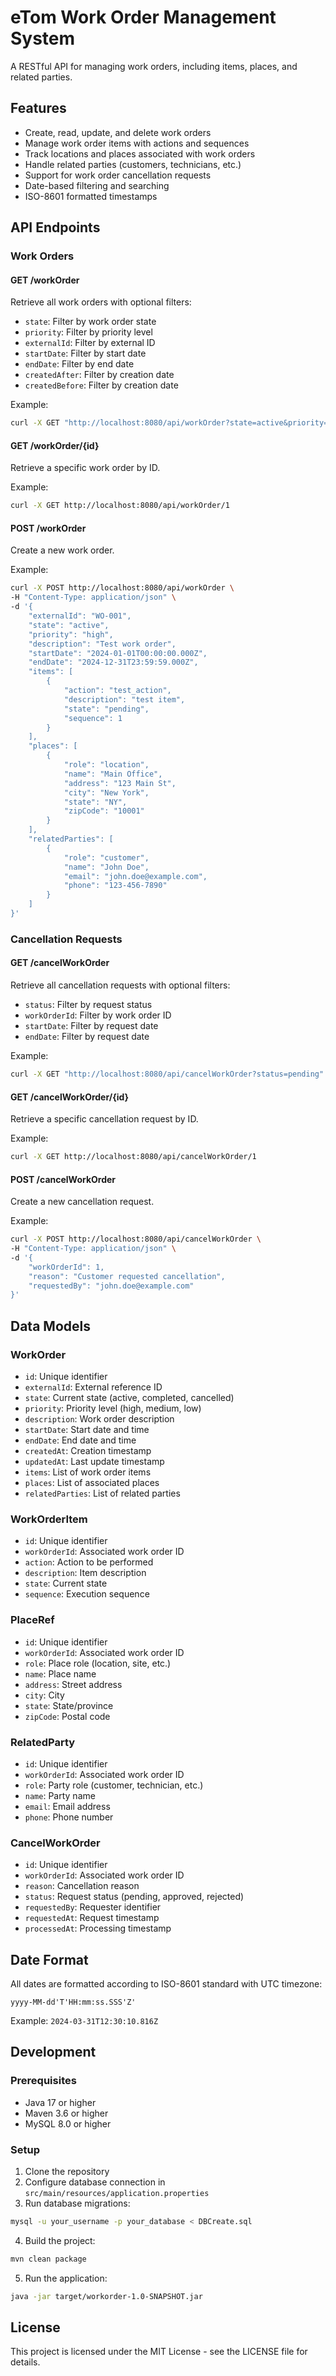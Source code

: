 # eTom Work Order Management System

A RESTful API for managing work orders, including items, places, and related parties.

## Features

- Create, read, update, and delete work orders
- Manage work order items with actions and sequences
- Track locations and places associated with work orders
- Handle related parties (customers, technicians, etc.)
- Support for work order cancellation requests
- Date-based filtering and searching
- ISO-8601 formatted timestamps

## API Endpoints

### Work Orders

#### GET /workOrder
Retrieve all work orders with optional filters:
- `state`: Filter by work order state
- `priority`: Filter by priority level
- `externalId`: Filter by external ID
- `startDate`: Filter by start date
- `endDate`: Filter by end date
- `createdAfter`: Filter by creation date
- `createdBefore`: Filter by creation date

Example:
```bash
curl -X GET "http://localhost:8080/api/workOrder?state=active&priority=high"
```

#### GET /workOrder/{id}
Retrieve a specific work order by ID.

Example:
```bash
curl -X GET http://localhost:8080/api/workOrder/1
```

#### POST /workOrder
Create a new work order.

Example:
```bash
curl -X POST http://localhost:8080/api/workOrder \
-H "Content-Type: application/json" \
-d '{
    "externalId": "WO-001",
    "state": "active",
    "priority": "high",
    "description": "Test work order",
    "startDate": "2024-01-01T00:00:00.000Z",
    "endDate": "2024-12-31T23:59:59.000Z",
    "items": [
        {
            "action": "test_action",
            "description": "test item",
            "state": "pending",
            "sequence": 1
        }
    ],
    "places": [
        {
            "role": "location",
            "name": "Main Office",
            "address": "123 Main St",
            "city": "New York",
            "state": "NY",
            "zipCode": "10001"
        }
    ],
    "relatedParties": [
        {
            "role": "customer",
            "name": "John Doe",
            "email": "john.doe@example.com",
            "phone": "123-456-7890"
        }
    ]
}'
```

### Cancellation Requests

#### GET /cancelWorkOrder
Retrieve all cancellation requests with optional filters:
- `status`: Filter by request status
- `workOrderId`: Filter by work order ID
- `startDate`: Filter by request date
- `endDate`: Filter by request date

Example:
```bash
curl -X GET "http://localhost:8080/api/cancelWorkOrder?status=pending"
```

#### GET /cancelWorkOrder/{id}
Retrieve a specific cancellation request by ID.

Example:
```bash
curl -X GET http://localhost:8080/api/cancelWorkOrder/1
```

#### POST /cancelWorkOrder
Create a new cancellation request.

Example:
```bash
curl -X POST http://localhost:8080/api/cancelWorkOrder \
-H "Content-Type: application/json" \
-d '{
    "workOrderId": 1,
    "reason": "Customer requested cancellation",
    "requestedBy": "john.doe@example.com"
}'
```

## Data Models

### WorkOrder
- `id`: Unique identifier
- `externalId`: External reference ID
- `state`: Current state (active, completed, cancelled)
- `priority`: Priority level (high, medium, low)
- `description`: Work order description
- `startDate`: Start date and time
- `endDate`: End date and time
- `createdAt`: Creation timestamp
- `updatedAt`: Last update timestamp
- `items`: List of work order items
- `places`: List of associated places
- `relatedParties`: List of related parties

### WorkOrderItem
- `id`: Unique identifier
- `workOrderId`: Associated work order ID
- `action`: Action to be performed
- `description`: Item description
- `state`: Current state
- `sequence`: Execution sequence

### PlaceRef
- `id`: Unique identifier
- `workOrderId`: Associated work order ID
- `role`: Place role (location, site, etc.)
- `name`: Place name
- `address`: Street address
- `city`: City
- `state`: State/province
- `zipCode`: Postal code

### RelatedParty
- `id`: Unique identifier
- `workOrderId`: Associated work order ID
- `role`: Party role (customer, technician, etc.)
- `name`: Party name
- `email`: Email address
- `phone`: Phone number

### CancelWorkOrder
- `id`: Unique identifier
- `workOrderId`: Associated work order ID
- `reason`: Cancellation reason
- `status`: Request status (pending, approved, rejected)
- `requestedBy`: Requester identifier
- `requestedAt`: Request timestamp
- `processedAt`: Processing timestamp

## Date Format
All dates are formatted according to ISO-8601 standard with UTC timezone:
```
yyyy-MM-dd'T'HH:mm:ss.SSS'Z'
```

Example: `2024-03-31T12:30:10.816Z`

## Development

### Prerequisites
- Java 17 or higher
- Maven 3.6 or higher
- MySQL 8.0 or higher

### Setup
1. Clone the repository
2. Configure database connection in `src/main/resources/application.properties`
3. Run database migrations:
```bash
mysql -u your_username -p your_database < DBCreate.sql
```
4. Build the project:
```bash
mvn clean package
```
5. Run the application:
```bash
java -jar target/workorder-1.0-SNAPSHOT.jar
```

## License
This project is licensed under the MIT License - see the LICENSE file for details. 